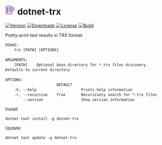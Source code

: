 ![Icon](assets/icon.png) dotnet-trx
============

[![Version](https://img.shields.io/nuget/vpre/dotnet-trx.svg?color=royalblue)](https://www.nuget.org/packages/dotnet-trx)
[![Downloads](https://img.shields.io/nuget/dt/dotnet-trx.svg?color=green)](https://www.nuget.org/packages/dotnet-trx)
[![License](https://img.shields.io/github/license/devlooped/dotnet-trx.svg?color=blue)](https://github.com//devlooped/dotnet-trx/blob/main/license.txt)
[![Build](https://github.com/devlooped/dotnet-trx/workflows/build/badge.svg?branch=main)](https://github.com/devlooped/dotnet-trx/actions)

<!-- #content -->
Pretty-print test results in TRX format.

```shell
USAGE:
    trx [PATH] [OPTIONS]

ARGUMENTS:
    [PATH]    Optional base directory for *.trx files discovery. Defaults to current directory

OPTIONS:
                       DEFAULT
    -h, --help                    Prints help information
    -r, --recursive    True       Recursively search for *.trx files
        --version                 Show version information
```

Install:

```shell
dotnet tool install -g dotnet-trx
```

Update:

```shell
dotnet tool update -g dotnet-trx
```

<!-- #content -->
<!-- include https://github.com/devlooped/sponsors/raw/main/footer.md -->